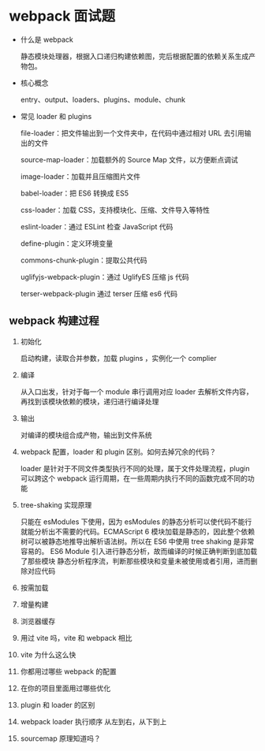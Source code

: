 # webpack 面试题

- 什么是 webpack

  静态模块处理器，根据入口递归构建依赖图，完后根据配置的依赖关系生成产物包。

- 核心概念

  entry、output、loaders、plugins、module、chunk

- 常见 loader 和 plugins

  file-loader：把文件输出到一个文件夹中，在代码中通过相对 URL 去引用输出的文件

  source-map-loader：加载额外的 Source Map 文件，以方便断点调试

  image-loader：加载并且压缩图片文件

  babel-loader：把 ES6 转换成 ES5

  css-loader：加载 CSS，支持模块化、压缩、文件导入等特性

  eslint-loader：通过 ESLint 检查 JavaScript 代码

  define-plugin：定义环境变量

  commons-chunk-plugin：提取公共代码

  uglifyjs-webpack-plugin：通过 UglifyES 压缩 js 代码

  terser-webpack-plugin 通过 terser 压缩 es6 代码

## webpack 构建过程

1. 初始化

   启动构建，读取合并参数，加载 plugins ，实例化一个 complier

2. 编译

   从入口出发，针对于每一个 module 串行调用对应 loader 去解析文件内容，再找到该模块依赖的模块，递归进行编译处理

3. 输出

   对编译的模块组合成产物，输出到文件系统

4. webpack 配置，loader 和 plugin 区别。如何去掉冗余的代码？

   loader 是针对于不同文件类型执行不同的处理，属于文件处理流程，plugin 可以跨这个 webpack 运行周期，在一些周期内执行不同的函数完成不同的功能

5. tree-shaking 实现原理

   只能在 esModules 下使用，因为 esModules 的静态分析可以使代码不能行就能分析出不需要的代码。ECMAScript 6 模块加载是静态的，因此整个依赖树可以被静态地推导出解析语法树。所以在 ES6 中使用 tree shaking 是非常容易的。
   ES6 Module 引入进行静态分析，故而编译的时候正确判断到底加载了那些模块
   静态分析程序流，判断那些模块和变量未被使用或者引用，进而删除对应代码

6. 按需加载
7. 增量构建
8. 浏览器缓存
9. 用过 vite 吗，vite 和 webpack 相比
10. vite 为什么这么快

11. 你都用过哪些 webpack 的配置
12. 在你的项目里面用过哪些优化
13. plugin 和 loader 的区别
14. webpack loader 执行顺序
    从左到右，从下到上

15. sourcemap 原理知道吗？
